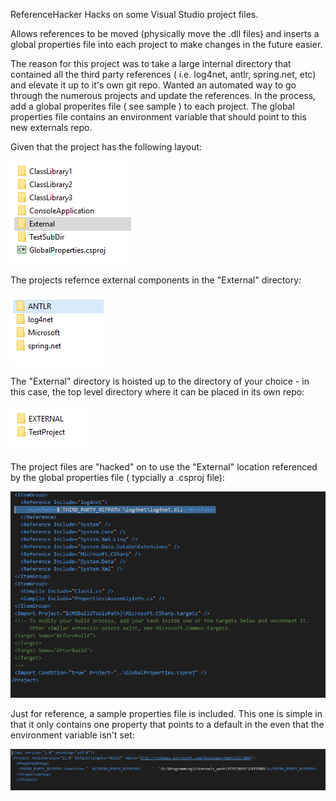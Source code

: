 ReferenceHacker
Hacks on some Visual Studio project files.

Allows references to be moved (physically move the .dll files) and inserts a global properties file into each project to make changes in the future easier.

The reason for this project was to take a large internal directory that contained all the third party references 
( i.e. log4net, antlr, spring.net, etc) and elevate it up to it's own git repo. Wanted an automated way to go through the numerous projects and update the references. 
In the process, add a global properites file ( see sample ) to each project. 
The global properties file contains an environment variable that should point to this new externals repo.

Given that the project has the following layout:

![Existing project](https://github.com/jsnmc/ReferenceHacker/blob/master/docs/ProjectExisting.PNG)

The projects refernce external components in the "External" directory:

![Existing References](https://github.com/jsnmc/ReferenceHacker/blob/master/docs/ProjectExisting_references.PNG)

The "External" directory is hoisted up to the directory of your choice - in this case, the top level directory where it can be placed in its own repo:

![layout changes](https://github.com/jsnmc/ReferenceHacker/blob/master/docs/ProjectAfter.PNG)

The project files are "hacked" on to use the "External" location referenced by the global properties file ( typcially a .csproj file):

![Project changes](https://github.com/jsnmc/ReferenceHacker/blob/master/docs/ProjectChanges.PNG)

Just for reference, a sample properties file is included.  This one is simple in that it only contains one property that points to a default in the even that the environment variable isn't set:

![References file](https://github.com/jsnmc/ReferenceHacker/blob/master/docs/ProjectReferenceFile.PNG)
